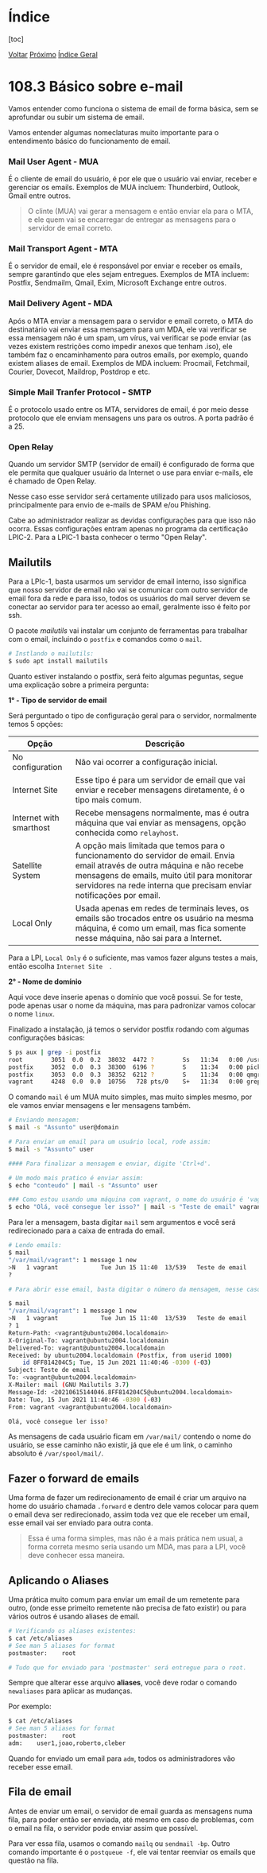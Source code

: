 # Índice

[toc]

[Voltar](../108.2/1082.md)
[Próximo](../108.4/1084.md) 
[Índice Geral](../main.md)



# 108.3 Básico sobre e-mail

Vamos entender como funciona o sistema de email de forma básica, sem se aprofundar ou subir um sistema de email.



Vamos entender algumas nomeclaturas muito importante para o entendimento básico do funcionamento de email.



### Mail User Agent - MUA

É o cliente de email do usuário, é por ele que o usuário vai enviar, receber e gerenciar os emails. Exemplos de MUA incluem: Thunderbird, Outlook, Gmail entre outros.

> O clinte (MUA) vai gerar a mensagem e então enviar ela para o MTA, e ele quem vai se encarregar de entregar as mensagens para o servidor de email correto.



### Mail Transport Agent - MTA

É o servidor de email, ele é responsável por enviar e receber os emails, sempre garantindo que eles sejam entregues. Exemplos de MTA incluem: Postfix, Sendmailm, Qmail, Exim, Microsoft Exchange entre outros.



### Mail Delivery Agent - MDA

Após o MTA enviar a mensagem para o servidor e email correto, o MTA do destinatário vai enviar essa mensagem para um MDA, ele vai verificar se essa mensagem não é um spam, um vírus, vai verificar se pode enviar (as vezes existem restrições como impedir anexos que tenham .iso), ele também faz o encaminhamento para outros emails, por exemplo, quando existem aliases de email. Exemplos de MDA incluem: Procmail, Fetchmail, Courier, Dovecot, Maildrop, Postdrop e etc.



### Simple Mail Tranfer Protocol - SMTP

É o protocolo usado entre os MTA, servidores de email, é por meio desse protocolo que ele enviam mensagens uns para os outros. A porta padrão é a 25.



### Open Relay

Quando um servidor SMTP (servidor de email) é configurado de forma que ele permita que qualquer usuário da Internet o use para enviar e-mails, ele é chamado de Open Relay.

Nesse caso esse servidor será certamente utilizado para usos maliciosos, principalmente para envio de e-mails de SPAM e/ou Phishing.

Cabe ao administrador realizar as devidas configurações  para que isso não ocorra. Essas configurações entram apenas no programa  da certificação LPIC-2. Para a LPIC-1 basta conhecer o termo "Open  Relay".



## Mailutils

Para a LPIc-1, basta usarmos um servidor de email interno, isso significa que nosso servidor de email não vai se comunicar com outro servidor de email fora da rede e para isso, todos os usuários do mail server devem se conectar ao servidor para ter acesso ao email, geralmente isso é feito por ssh.

O pacote *mailutils* vai instalar um conjunto de ferramentas para trabalhar com o email, incluindo o `postfix` e comandos como o `mail`.

```bash
# Instlando o mailutils:
$ sudo apt install mailutils
```

Quanto estiver instalando o postfix, será feito algumas peguntas, segue uma explicação sobre a primeira pergunta:



**1° - Tipo de servidor de email**

Será perguntado o tipo de configuração geral para o servidor, normalmente temos 5 opções:

| Opção                   | Descrição                                                    |
| ----------------------- | ------------------------------------------------------------ |
| No configuration        | Não vai ocorrer a configuração inicial.                      |
| Internet Site           | Esse tipo é para um servidor de email que vai enviar e receber mensagens diretamente, é o tipo mais comum. |
| Internet with smarthost | Recebe mensagens normalmente, mas é outra máquina que vai enviar as mensagens, opção conhecida como `relayhost`. |
| Satellite System        | A opção mais limitada que temos para o funcionamento do servidor de email. Envia email através de outra máquina e não recebe mensagens de emails, muito útil para monitorar servidores na rede interna que precisam enviar notificações por email. |
| Local Only              | Usada apenas em redes de terminais leves, os emails são trocados entre os usuário na mesma máquina, é como um email, mas fica somente nesse máquina, não sai para a Internet. |

Para a LPI, `Local Only` é o suficiente, mas vamos fazer alguns testes a mais, então escolha `Internet Site  `.



**2° - Nome de domínio**

Aqui voce deve inserie apenas o domínio que você possui. Se for teste, pode apenas usar o nome da máquina, mas para padronizar vamos colocar o nome `linux`.



Finalizado a instalação, já temos o servidor postfix rodando com algumas configurações básicas:

```bash
$ ps aux | grep -i postfix
root        3051  0.0  0.2  38032  4472 ?        Ss   11:34   0:00 /usr/lib/postfix/sbin/master -w
postfix     3052  0.0  0.3  38300  6196 ?        S    11:34   0:00 pickup -l -t unix -u -c
postfix     3053  0.0  0.3  38352  6212 ?        S    11:34   0:00 qmgr -l -t unix -u
vagrant     4248  0.0  0.0  10756   728 pts/0    S+   11:34   0:00 grep --color=auto -i postfix
```



O comando `mail` é um MUA muito simples, mas muito simples mesmo, por ele vamos enviar mensagens e ler mensagens também.

```bash
# Enviando mensagem:
$ mail -s "Assunto" user@domain

# Para enviar um email para um usuário local, rode assim:
$ mail -s "Assunto" user

#### Para finalizar a mensagem e enviar, digite 'Ctrl+d'.

# Um modo mais pratico é enviar assim:
$ echo "conteudo" | mail -s "Assunto" user

### Como estou usando uma máquina com vagrant, o nome do usuário é 'vagrant', então um email de teste no meu caso seria assim:
$ echo "Olá, você consegue ler isso?" | mail -s "Teste de email" vagrant
```

Para ler a mensagem, basta digitar `mail` sem argumentos e você será redirecionado para a caixa de entrada do email.

```bash
# Lendo emails:
$ mail
"/var/mail/vagrant": 1 message 1 new
>N   1 vagrant            Tue Jun 15 11:40  13/539   Teste de email
? 

# Para abrir esse email, basta digitar o número da mensagem, nesse caso, o número 1.

$ mail
"/var/mail/vagrant": 1 message 1 new
>N   1 vagrant            Tue Jun 15 11:40  13/539   Teste de email
? 1
Return-Path: <vagrant@ubuntu2004.localdomain>
X-Original-To: vagrant@ubuntu2004.localdomain
Delivered-To: vagrant@ubuntu2004.localdomain
Received: by ubuntu2004.localdomain (Postfix, from userid 1000)
	id 8FF814204C5; Tue, 15 Jun 2021 11:40:46 -0300 (-03)
Subject: Teste de email
To: <vagrant@ubuntu2004.localdomain>
X-Mailer: mail (GNU Mailutils 3.7)
Message-Id: <20210615144046.8FF814204C5@ubuntu2004.localdomain>
Date: Tue, 15 Jun 2021 11:40:46 -0300 (-03)
From: vagrant <vagrant@ubuntu2004.localdomain>

Olá, você consegue ler isso?
```

As mensagens de cada usuário ficam em `/var/mail/` contendo o nome do usuário, se esse caminho não existir, já que ele é um link, o caminho absoluto é `/var/spool/mail/`.



## Fazer o forward de emails

Uma forma de fazer um redirecionamento de email é criar um arquivo na home do usuário chamada `.forward` e dentro dele vamos colocar para quem o email deva ser redirecionado, assim toda vez que ele receber um email, esse email vai ser enviado para outra conta.

> Essa é uma forma simples, mas não é a mais prática nem usual, a forma correta mesmo seria usando um MDA, mas para a LPI, você deve conhecer essa maneira.



## Aplicando o Aliases

Uma prática muito comum para enviar um email de um remetente para outro, (onde esse primeito remetente não precisa de fato existir) ou para vários outros é usando aliases de email.

```bash
# Verificando os aliases existentes:
$ cat /etc/aliases
# See man 5 aliases for format
postmaster:    root

# Tudo que for enviado para 'postmaster' será entregue para o root.
```

Sempre que alterar esse arquivo **aliases**, você deve rodar o comando `newaliases` para aplicar as mudanças.

Por exemplo:

```bash
$ cat /etc/aliases
# See man 5 aliases for format
postmaster:    root
adm:    user1,joao,roberto,cleber
```

Quando for enviado um email para `adm`, todos os administradores vão receber esse email.



## Fila de email

Antes de enviar um email, o servidor de email guarda as mensagens numa fila, para poder então ser enviada, até mesmo em caso de problemas, com o email na fila, o servidor pode enviar assim que possível.

Para ver essa fila, usamos o comando `mailq` ou `sendmail -bp`. Outro comando importante é o `postqueue -f`, ele vai tentar reenviar os emails que questão na fila.